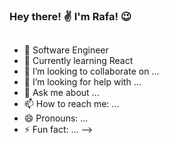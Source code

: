 ### Hey there! ✌ I'm Rafa! 😉
##
- 🔭 Software Engineer
- 🌱 Currently learning React
- 👯 I’m looking to collaborate on ...
- 🤔 I’m looking for help with ...
- 💬 Ask me about ...
- 📫 How to reach me: ...
- 😄 Pronouns: ...
- ⚡ Fun fact: ...
-->
